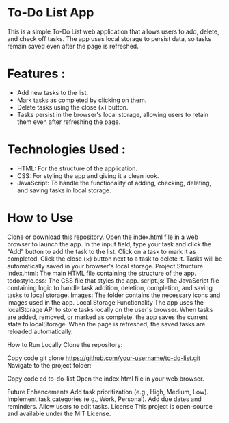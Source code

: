 # To-Do List App
This is a simple To-Do List web application that allows users to add, delete, and check off tasks. The app uses local storage to persist data, so tasks remain saved even after the page is refreshed.

# Features : 
- Add new tasks to the list.
- Mark tasks as completed by clicking on them.
- Delete tasks using the close (×) button.
- Tasks persist in the browser's local storage, allowing users to retain them even after refreshing the page.


# Technologies Used : 
- HTML: For the structure of the application.
- CSS: For styling the app and giving it a clean look.
- JavaScript: To handle the functionality of adding, checking, deleting, and saving tasks in local storage.

# How to Use
Clone or download this repository.
Open the index.html file in a web browser to launch the app.
In the input field, type your task and click the "Add" button to add the task to the list.
Click on a task to mark it as completed.
Click the close (×) button next to a task to delete it.
Tasks will be automatically saved in your browser's local storage.
Project Structure
index.html: The main HTML file containing the structure of the app.
todostyle.css: The CSS file that styles the app.
script.js: The JavaScript file containing logic to handle task addition, deletion, completion, and saving tasks to local storage.
Images: The folder contains the necessary icons and images used in the app.
Local Storage Functionality
The app uses the localStorage API to store tasks locally on the user's browser. When tasks are added, removed, or marked as complete, the app saves the current state to localStorage. When the page is refreshed, the saved tasks are reloaded automatically.

How to Run Locally
Clone the repository:


Copy code
git clone https://github.com/your-username/to-do-list.git
Navigate to the project folder:


Copy code
cd to-do-list
Open the index.html file in your web browser.

Future Enhancements
Add task prioritization (e.g., High, Medium, Low).
Implement task categories (e.g., Work, Personal).
Add due dates and reminders.
Allow users to edit tasks.
License
This project is open-source and available under the MIT License.
